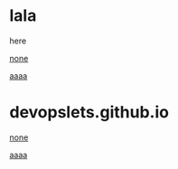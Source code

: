 
# lala
here


[none](snippets/capturing_tcp_traffic.md)

[aaaa](docs/snippets/capturing_tcp_traffic.md)


# devopslets.github.io


[none](snippets/capturing_tcp_traffic.md)

[aaaa](docs/snippets/capturing_tcp_traffic.md)
